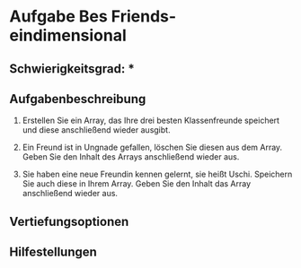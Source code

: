 # Aufgabe Bes Friends- eindimensional

## Schwierigkeitsgrad: *

## Aufgabenbeschreibung
1. Erstellen Sie ein Array, das Ihre drei besten Klassenfreunde speichert und diese anschließend wieder ausgibt. 

2. Ein Freund ist in Ungnade gefallen, löschen Sie diesen aus dem Array. Geben Sie den Inhalt des Arrays anschließend wieder aus.

3. Sie haben eine neue Freundin kennen gelernt, sie heißt Uschi. Speichern Sie auch diese in Ihrem Array. Geben Sie den Inhalt das Array anschließend wieder aus.

## Vertiefungsoptionen


## Hilfestellungen